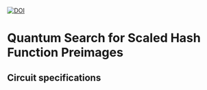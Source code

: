 [![DOI](https://zenodo.org/badge/265590690.svg)](https://zenodo.org/badge/latestdoi/265590690)
# Quantum Search for Scaled Hash Function Preimages

## Circuit specifications


